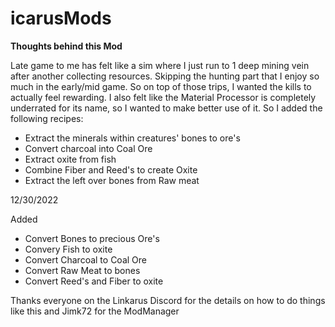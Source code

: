 # icarusMods

**Thoughts behind this Mod**

Late game to me has felt like a sim where I just run to 1 deep mining vein after another collecting resources.  Skipping the hunting part that I enjoy so much in the early/mid game.  So on top of those trips, I wanted the kills to actually feel rewarding.  I also felt like the Material Processor is completely underrated for its name, so I wanted to make better use of it.  So I added the following recipes:

* Extract the minerals within creatures' bones to ore's
* Convert charcoal into Coal Ore
* Extract oxite from fish
* Combine Fiber and Reed's to create Oxite
* Extract the left over bones from Raw meat

12/30/2022

Added
* Convert Bones to precious Ore's
* Convery Fish to oxite
* Convert Charcoal to Coal Ore
* Convert Raw Meat to bones
* Convert Reed's and Fiber to oxite


Thanks everyone on the Linkarus Discord for the details on how to do things like this and Jimk72 for the ModManager
